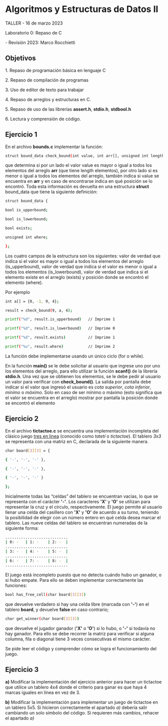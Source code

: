 ﻿# Algoritmos y Estructuras de Datos II

TALLER - 16 de marzo 2023

Laboratorio 0: Repaso de C

\- Revisión 2023: Marco Rocchietti

## Objetivos

1\. Repaso de programación básica en lenguaje C

2\. Repaso de compilación de programas

3\. Uso de editor de texto para trabajar

4\. Repaso de arreglos y estructuras en C.

5\. Repaso de uso de las librerías **assert.h**, **stdio.h**, **stdbool.h**

6\. Lectura y comprensión de código.

## Ejercicio 1

En el archivo **bounds.c** implementar la función:

```sh
struct bound_data check_bound(int value, int arr[], unsigned int length);
```
que determina si por un lado el valor value es mayor o igual a todos los elementos del arreglo **arr** (que tiene length elementos), por otro lado si es menor o igual a todos los elementos del arreglo, también indica si value se encuentra en **arr** y en caso de encontrarse indica en qué posición se lo encontró. Toda esta información es devuelta en una estructura **struct** bound\_data que tiene la siguiente definición:

```sh
struct bound_data {

bool is_upperbound;

bool is_lowerbound;

bool exists;

unsigned int where;

};
```
Los cuatro campos de la estructura son los siguientes: valor de verdad que indica si el valor es mayor o igual a todos los elementos del arreglo (is\_upperbound), valor de verdad que indica si el valor es menor o igual a todos los elementos (is\_lowerbound), valor de verdad que indica si el elemento existe en el arreglo (exists) y posición donde se encontró el elemento (where).

Por ejemplo
```sh
int a[] = {0, -1, 9, 4};

result = check_bound(9, a, 4);

printf("%d", result.is_upperbound)   // Imprime 1

printf("%d", result.is_lowerbound)   // Imprime 0

printf("%d", result.exists)          // Imprime 1

printf("%u", result.where)           // Imprime 2
```



La función debe implementarse usando un único ciclo (for o while).

En la función **main()** se le debe solicitar al usuario que ingrese uno por uno los elementos del arreglo, para ello utilizar la función **scanf()** de la librería **stdio.h**. Una vez que se obtienen los elementos, se le debe pedir al usuario un valor para verificar con **check\_bound()**. La salida por pantalla debe indicar si el valor que ingresó el usuario es *cota superior*, *cota inferior*, *mínimo* o *máximo*. Solo en caso de ser mínimo o máximo (esto significa que el valor se encuentra en el arreglo) mostrar por pantalla la posición donde se encontró el elemento


## Ejercicio 2 

En el archivo **tictactoe.c** se encuentra una implementación incompleta del clásico juego [tres en linea](https://es.wikipedia.org/wiki/Tres_en_l%C3%ADnea) (conocido como *tatetí* o *tictactoe*). El tablero *3x3* se representa con una matriz en C, declarada de la siguiente manera.

```sh
char board[3][3] = {

{ '-', '-', '-' },

{ '-', '-', '-' },

{ '-', '-', '-' }

};
```
Inicialmente todas las “celdas” del tablero se encuentran vacías, lo que se representa con el carácter **'-'**. Los caracteres **'X'** y **'O'** se utilizan para representar la cruz y el círculo, respectivamente. El juego permite al usuario llenar una celda del casillero con **'X'** y **'O'** de acuerdo a su turno, teniendo la posibilidad de elegir con un número entero en qué celda desea marcar el tablero. Las nueve celdas del tablero se encuentran numeradas de la siguiente forma:
```sh
............................
| 0: -   | 1: -    | 2: -  |
............................
| 3: -   | 4: -    | 5: -  |
............................
| 6: -   | 7: -    | 8: -  |
............................
```
El juego está incompleto puesto que no detecta cuándo hubo un ganador, o si hubo empate. Para ello se deben implementar correctamente las funciones:
```sh
bool has_free_cell(char board[3][3])
```
que devuelve verdadero si hay una celda libre (marcada con **'-'**) en el tablero **board**, y devuelve **false** en caso contrario;
```sh
char get_winner(char board[3][3])
```
que devuelve el jugador ganador (**'X'** o **'O'**) si lo hubo, o **'-'** si todavía no hay ganador. Para ello se debe recorrer la matriz para verificar si alguna columna, fila o diagonal tiene 3 veces consecutivas el mismo carácter.

Se pide leer el código y comprender cómo se logra el funcionamiento del juego.


## Ejercicio 3

**a)** Modificar la implementación del ejercicio anterior para hacer un tictactoe que utilice un tablero 4x4 donde el criterio para ganar es que haya 4 marcas iguales en línea en vez de 3.

**b)** Modificar la implementación para implementar un juego de tictactoe en un tablero 5x5. Si hicieron correctamente el apartado *a)* debería salir cambiando un solo símbolo del código. Si requieren más cambios, rehacer el apartado *a)*

